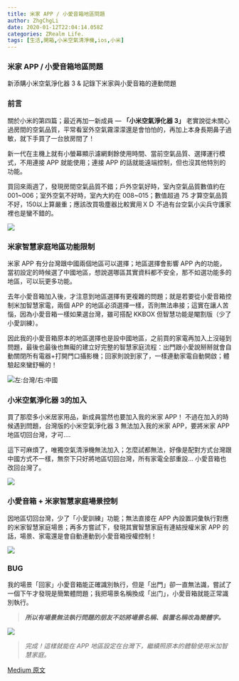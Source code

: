 ```yaml
---
title: 米家 APP / 小愛音箱地區問題
author: ZhgChgLi
date: 2020-01-12T22:04:14.058Z
categories: ZRealm Life.
tags: [生活,開箱,小米空氣清淨機,ios,小米]
---
```


### 米家 APP / 小愛音箱地區問題

新添購小米空氣淨化器 3 & 記錄下米家與小愛音箱的連動問題
### 前言

關於小米的第四篇；最近再加一新成員 — **「小米空氣淨化器 3」** 
老實說從未關心過房間的空氣品質，平常看室外空氣霧濛濛還是會怕怕的，再加上本身長期鼻子過敏，就下手買了一台放房間了！

新一代在主機上就有小螢幕顯示濾網剩餘使用時間、當前空氣品質、選擇運行模式，不用連接 APP 就能使用；連接 APP 的話就能遠端控制，但也沒其他特別的功能。

買回來兩週了，發現房間空氣品質不錯；戶外空氣好時，室內空氣品質數值約在 001~006；室外空氣不好時，室內大約在 008~015；數值超過 75 才算空氣品質不好，150以上算嚴重；應該改買吸塵器比較實用ＸＤ
不過有台空氣小尖兵守護家裡也是蠻不錯的。

![](/assets/94a4020edb82/1*9H29xuJPqTEBZUZ8G2Nz7Q.jpeg)
### 米家智慧家庭地區功能限制

米家 APP 有分台灣跟中國兩個地區可以選擇；地區選擇會影響 APP 內的功能，當初設定的時候選了中國地區，想說選哪區其實資料都不安全，那不如選功能多的地區，可以玩更多功能。

去年小愛音箱加入後，才注意到地區選擇有更複雜的問題；就是若要從小愛音箱控制米加智慧家電，兩個 APP 的地區必須選擇一樣，否則無法串接；這實在讓人苦惱，因為小愛音箱一樣如果選台灣，雖可搭配 KKBOX 但智慧功能是閹割版（少了小愛訓練）。

因此我的小愛音箱原本的地區選擇也是設中國地區，之前買的家電再加入上沒碰到問題，最後也最後也無礙的建立好完整的智慧家庭流程：出門跟小愛說掰掰就會自動關閉所有電器+打開門口攝影機；回家則說到家了，一樣連動家電自動開啟；體驗起來蠻舒暢的！

![左:台灣/右:中國](/assets/94a4020edb82/1*KdFDLrUoAN3LUGtTGDgSWQ.jpeg "左:台灣/右:中國")
### **小米空氣淨化器 3的加入**

買了那麼多小米居家用品，新成員當然也要加入我的米家 APP！
不過在加入的時候遇到問題，台灣版的小米空氣淨化器 3 無法加入我的米家 APP，要將米家 APP 地區切回台灣，才可….

這下可麻煩了，唯獨空氣清淨機無法加入；怎麼試都無法，好像是配對方式台灣跟中國方式不一樣，無奈下只好將地區切回台灣，所有家電全部重設… 小愛音箱也改回台灣了。

![](/assets/94a4020edb82/1*X2T8fvt9LWwq-VgdOtDQDg.jpeg)
### 小愛音箱 + 米家智慧家庭場景控制

因地區切回台灣，少了「小愛訓練」功能；無法直接在 APP 內設置詞彙執行對應的米家智慧家庭場景；再多方嘗試下，發現其實智慧家庭有連結授權米家 APP 的話，場景、家電還是會自動連動到小愛音箱授權控制！

![](/assets/94a4020edb82/1*G8J5kk3VtpFEMZjvsYCyDA.png)
### BUG

我的場景「回家」小愛音箱能正確識別執行，但是「出門」卻一直無法識，嘗試了一個下午才發現是簡繁體問題；我把場景名稱換成「出门」，小愛音箱就能正常識別執行。
> **_所以有場景無法執行問題的朋友不妨將場景名稱、裝置名稱改為簡體字。_**


![](/assets/94a4020edb82/1*wg4BaM5att9Zo3fPXFCKUw.png)
> _完成！這樣就能在 APP 地區設定在台灣下，繼續照原本的體驗使用米加智慧家庭。_


[Medium 原文](https://medium.com/zrealm-life/%E7%B1%B3%E5%AE%B6-app-%E5%B0%8F%E6%84%9B%E9%9F%B3%E7%AE%B1%E5%9C%B0%E5%8D%80%E5%95%8F%E9%A1%8C-94a4020edb82)
